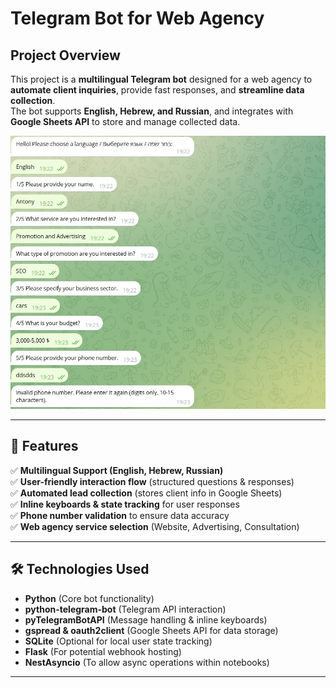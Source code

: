 # Telegram Bot for Web Agency

## Project Overview
This project is a **multilingual Telegram bot** designed for a web agency to **automate client inquiries**, provide fast responses, and **streamline data collection**.  
The bot supports **English, Hebrew, and Russian**, and integrates with **Google Sheets API** to store and manage collected data.

![Bot Example](screenshot.jpg)

---

## 🚀 Features
✅ **Multilingual Support (English, Hebrew, Russian)**  
✅ **User-friendly interaction flow** (structured questions & responses)  
✅ **Automated lead collection** (stores client info in Google Sheets)  
✅ **Inline keyboards & state tracking** for user responses  
✅ **Phone number validation** to ensure data accuracy  
✅ **Web agency service selection** (Website, Advertising, Consultation)  


---

## 🛠 Technologies Used
- **Python** (Core bot functionality)
- **python-telegram-bot** (Telegram API interaction)
- **pyTelegramBotAPI** (Message handling & inline keyboards)
- **gspread & oauth2client** (Google Sheets API for data storage)
- **SQLite** (Optional for local user state tracking)
- **Flask** (For potential webhook hosting)
- **NestAsyncio** (To allow async operations within notebooks)

---

